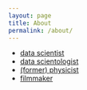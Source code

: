 ```yaml
---
layout: page
title: About
permalink: /about/
---
```


- [data scientist](http://harmony-institute.org/)
- [data scientologist](http://csvsoundsystem.com/)
- [(former) physicist](http://sbhep-nt.physics.sunysb.edu/HEP/AcceleratorGroup/atlas.html)
- [filmmaker](http://www.decayfilm.com/)
